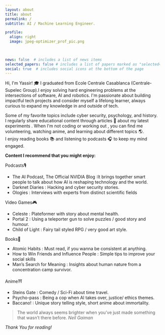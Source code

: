 ```yaml
---
layout: about
title: about
permalink: /
subtitle: AI / Machine Learning Engineer.

profile:
  align: right
  image: jpeg-optimizer_prof_pic.png
  
    

news: false  # includes a list of news items
selected_papers: false # includes a list of papers marked as "selected={true}"
social: true  # includes social icons at the bottom of the page
---
```


  Hi, I'm Yassir! 🎓 I graduated from Ecole Centrale Casablanca (Centrale-Supelec Group).I enjoy solving hard engineering problems at the intersections of software, AI and robotics. I'm passionate about building impactful tech projects and consider myself a lifelong learner, always curious to expand my knowledge in and outside of tech. <br/>

   Some of my favorite topics include cyber security, psychology, and history. <br/>
    I regularly share educational content through articles 📝 about my latest experiments . When I'm not coding or working out , you can find me volunteering, watching anime, and learning about different topics 🌎. <br/>I enjoy reading books 📚 and listening to podcasts 🎧 to keep my mind engaged.

**Content I recommend that you might enjoy:**

Podcasts🎙️  

*   The AI Podcast, The Official NVIDIA Blog :It brings together smart people to talk about how AI is reshaping technology and the world.
*   Darknet Diaries : Hacking and cyber security stories.
*   Ologies : Interviews with experts from distinct scientific fields

Video Games🎮  

*   Celeste : Plateformer with story about mental health.
*   Portal 2 : Using a teleporter gun to solve puzzles / good story and humour.
*   Child of Light : Fairy tail styled RPG / very good art style.

Books📖  

*   Atomic Habits : Must read, if you wanna be consistent at anything.
*   How to Win Friends and Influence People : Simple tips to improve your social skills
*   Man’s Search for Meaning : Insights about human nature from a concentration camp survivor.

Anime⛩️  

*   Steins Gate : Comedy / Sci-Fi about time travel.
*   Psycho-pass : Being a cop when AI takes over, justice/ ethics themes.
*   Baccano! : Unique story telling style, short anime about immortality.

>The world always seems brighter when you’ve just made something that wasn’t there before. <cite>Neil Gaiman</cite>



*Thank You for reading!*